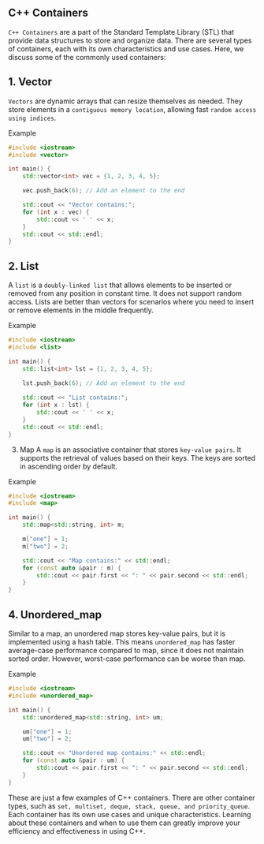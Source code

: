 ## C++ Containers

`C++ Containers` are a part of the Standard Template Library (STL) that provide data structures to store and organize data. There are several types of containers, each with its own characteristics and use cases. Here, we discuss some of the commonly used containers:

## 1. Vector
   
`Vectors` are dynamic arrays that can resize themselves as needed. They store elements in a `contiguous memory location`, allowing fast `random access using indices`.

Example
```cpp
#include <iostream>
#include <vector>

int main() {
    std::vector<int> vec = {1, 2, 3, 4, 5};

    vec.push_back(6); // Add an element to the end

    std::cout << "Vector contains:";
    for (int x : vec) {
        std::cout << ' ' << x;
    }
    std::cout << std::endl;
}
```

## 2. List

A `list` is a `doubly-linked list` that allows elements to be inserted or removed from any position in constant time. It does not support random access. Lists are better than vectors for scenarios where you need to insert or remove elements in the middle frequently.

Example
```cpp
#include <iostream>
#include <list>

int main() {
    std::list<int> lst = {1, 2, 3, 4, 5};

    lst.push_back(6); // Add an element to the end
    
    std::cout << "List contains:";
    for (int x : lst) {
        std::cout << ' ' << x;
    }
    std::cout << std::endl;
}
```
3. Map
A `map` is an associative container that stores `key-value pairs`. It supports the retrieval of values based on their keys. The keys are sorted in ascending order by default.

Example
```cpp
#include <iostream>
#include <map>

int main() {
    std::map<std::string, int> m;

    m["one"] = 1;
    m["two"] = 2;

    std::cout << "Map contains:" << std::endl;
    for (const auto &pair : m) {
        std::cout << pair.first << ": " << pair.second << std::endl;
    }
}
```

## 4. Unordered_map

Similar to a map, an unordered map stores key-value pairs, but it is implemented using a hash table. This means `unordered_map` has faster average-case performance compared to map, since it does not maintain sorted order. However, worst-case performance can be worse than map.

Example
```cpp
#include <iostream>
#include <unordered_map>

int main() {
    std::unordered_map<std::string, int> um;

    um["one"] = 1;
    um["two"] = 2;

    std::cout << "Unordered map contains:" << std::endl;
    for (const auto &pair : um) {
        std::cout << pair.first << ": " << pair.second << std::endl;
    }
}
```
These are just a few examples of C++ containers. There are other container types, such as `set, multiset, deque, stack, queue, and priority_queue`. Each container has its own use cases and unique characteristics. 
Learning about these containers and when to use them can greatly improve your efficiency and effectiveness in using C++.
